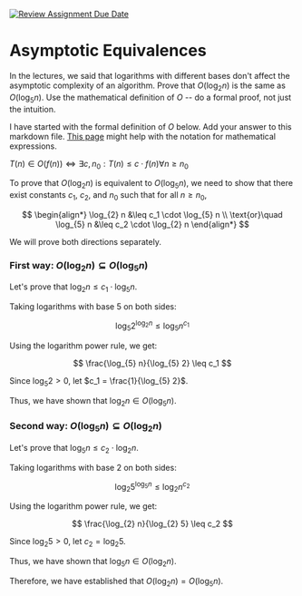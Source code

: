 [![Review Assignment Due Date](https://classroom.github.com/assets/deadline-readme-button-24ddc0f5d75046c5622901739e7c5dd533143b0c8e959d652212380cedb1ea36.svg)](https://classroom.github.com/a/fbkbKZ5N)
# Asymptotic Equivalences

In the lectures, we said that logarithms with different bases don't affect the
asymptotic complexity of an algorithm. Prove that $O(\log_{2} n)$ is the same as
$O(\log_{5} n)$. Use the mathematical definition of $O$ -- do a formal proof,
not just the intuition.

I have started with the formal definition of $O$ below. Add your answer to this
markdown file. [This
page](https://docs.github.com/en/get-started/writing-on-github/working-with-advanced-formatting/writing-mathematical-expressions)
might help with the notation for mathematical expressions.

$T(n) \in O(f(n)) \iff \exists c, n_0: T(n) \leq c \cdot f(n) \forall n \geq n_0$

To prove that $O(\log_{2} n)$ is equivalent to $O(\log_{5} n)$, we need to show that there exist constants $c_1$, $c_2$, and $n_0$ such that for all $n \geq n_0$, 

$$
\begin{align*}
\log_{2} n &\leq c_1 \cdot \log_{5} n \\
\text{or}\quad \log_{5} n &\leq c_2 \cdot \log_{2} n
\end{align*}
$$

We will prove both directions separately.

### First way: $O(\log_{2} n) \subseteq O(\log_{5} n)$

Let's prove that $\log_{2} n \leq c_1 \cdot \log_{5} n$.

Taking logarithms with base 5 on both sides:

$$
\log_{5} 2^{\log_{2} n} \leq \log_{5} n^{c_1}
$$

Using the logarithm power rule, we get:

$$
\frac{\log_{5} n}{\log_{5} 2} \leq c_1
$$

Since $\log_{5} 2 > 0$, let $c_1 = \frac{1}{\log_{5} 2}$.

Thus, we have shown that $\log_{2} n \in O(\log_{5} n)$.

### Second way: $O(\log_{5} n) \subseteq O(\log_{2} n)$

Let's prove that $\log_{5} n \leq c_2 \cdot \log_{2} n$.

Taking logarithms with base 2 on both sides:

$$
\log_{2} 5^{\log_{5} n} \leq \log_{2} n^{c_2}
$$

Using the logarithm power rule, we get:

$$
\frac{\log_{2} n}{\log_{2} 5} \leq c_2
$$

Since $\log_{2} 5 > 0$, let $c_2 = \log_{2} 5$.

Thus, we have shown that $\log_{5} n \in O(\log_{2} n)$.

Therefore, we have established that $O(\log_{2} n) = O(\log_{5} n)$.

